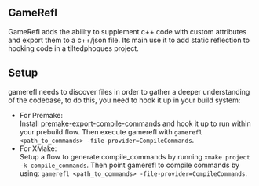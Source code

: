 ## GameRefl
GameRefl adds the ability to supplement c++ code with custom attributes and export them to a c++/json file. Its main use it to add static reflection to hooking code in a tiltedphoques project.
## Setup
gamerefl needs to discover files in order to gather a deeper understanding of the codebase, to do this, you need to hook it up in your build system:

- For Premake:<br/>
  Install [premake-export-compile-commands](https://github.com/tarruda/premake-export-compile-commands) and hook it up to run within your prebuild flow. Then execute gamerefl with ```gamerefl <path_to_commands> -file-provider=CompileCommands```.
- For XMake:<br/>
  Setup a flow to generate compile_commands by running ```xmake project -k compile_commands```. Then point gamerefl to compile commands by using: ```gamerefl <path_to_commands> -file-provider=CompileCommands```.

